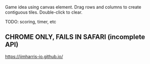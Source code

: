 Game idea using canvas element. Drag rows and columns to create contiguous tiles. Double-click to clear.

TODO: scoring, timer, etc

## CHROME ONLY, FAILS IN SAFARI (incomplete API) ##

https://jimharris-io.github.io/
